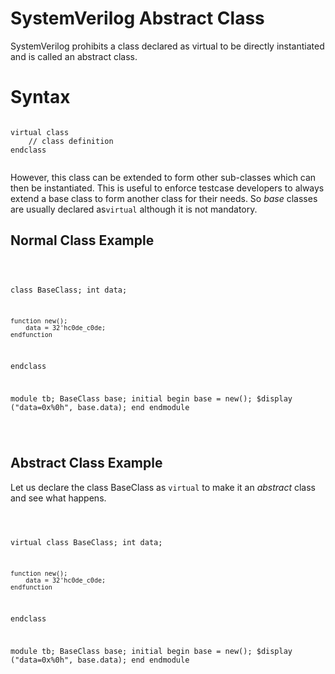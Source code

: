 #  SystemVerilog Abstract Class 

SystemVerilog prohibits a class declared as virtual  to be directly instantiated and is called an abstract  class. <br/>
# Syntax
<pre><code>
virtual class <class-name>
	// class definition
endclass

</code></pre>
  
  <p>However, this class can be extended to form other sub-classes which can then be instantiated. This is useful to enforce testcase developers to always extend a base class to form another class for their needs. So <i>base</i> classes are usually declared as<code>virtual</code> although it is not mandatory.</p>
  
  <h2>Normal Class Example</h2><pre>  <code class="language-verilog match-braces line-numbers">
  
class BaseClass;
	int data;
	
	function new();
		data = 32'hc0de_c0de;
	endfunction
endclass

module tb;
	BaseClass base;
	initial begin
		base = new();
		$display ("data=0x%0h", base.data);
	end
endmodule

  </code>
</pre>
</pre><h2>Abstract Class Example</h2><p>Let us declare the class <span class=signal>BaseClass</span> as <code>virtual</code> to make it an <i>abstract</i> class and see what happens.</p><pre>  <code class="language-verilog match-braces line-numbers">
  
virtual class BaseClass;
	int data;
	
	function new();
		data = 32'hc0de_c0de;
	endfunction
endclass

module tb;
	BaseClass base;
	initial begin
		base = new();
		$display ("data=0x%0h", base.data);
	end
endmodule

  </code>
</pre>
